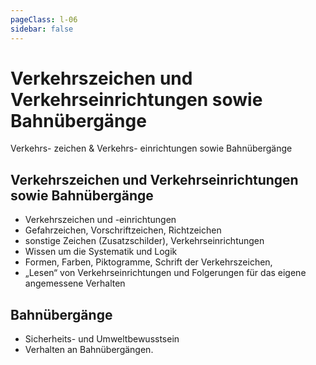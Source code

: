```yaml
---
pageClass: l-06
sidebar: false
---
```


# Verkehrszeichen und Verkehrseinrichtungen sowie Bahnübergänge

<auswahl>

<item itemSize="i-l" class="l6 slabT itemTitle">	 

<div class="l6w">
      	<span class="l6a">Verkehrs-</span>
      	<span class="l6b">zeichen &</span>
      	<span class="l6c">Verkehrs-</span>
      	<span class="l6d">einrichtungen</span>
      	<span class="l6e">sowie</span>
      	<span class="l6f">Bahnübergänge</span>
</div>   


</item>

<item itemSize="i-xl" itemClass="itemVZ">

## Verkehrszeichen und Verkehrseinrichtungen sowie Bahnübergänge

- Verkehrszeichen und -einrichtungen
- Gefahrzeichen, Vorschriftzeichen, Richtzeichen
- sonstige Zeichen (Zusatzschilder), Verkehrseinrichtungen
- Wissen um die Systematik und Logik
- Formen, Farben, Piktogramme, Schrift der Verkehrszeichen, 
- „Lesen“ von Verkehrseinrichtungen und Folgerungen für das eigene angemessene Verhalten

</item>

<item itemSize="i-m" itemClass="itemBahn">

## Bahnübergänge

- Sicherheits- und Umweltbewusstsein 
- Verhalten an Bahnübergängen.

</item>

</auswahl>